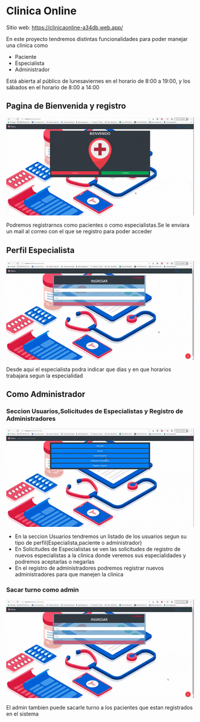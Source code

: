 # Clinica Online

Sitio web: https://clinicaonline-a34db.web.app/

<p>En este proyecto tendremos distintas funcionalidades para poder manejar una clinica como</p>

<ul>
<li>Paciente</li>
<li>Especialista</li>
<li>Administrador</li>
</ul>

Está abierta al público de lunesaviernes en el horario de 8:00 a 19:00, y los sábados en el horario de 8:00 a 14:00

<h2>Pagina de Bienvenida y registro</h2>

<img src="./Readme/registro.gif" >

Podremos registrarnos como pacientes o como especialistas.Se le enviara un mail al correo con el que se registro para poder acceder


<h2>Perfil Especialista</h2>

<img src="./Readme/especialistaPerfil.gif" >

Desde aqui el especialista podra indicar que dias y en que horarios trabajara segun la especialidad


<h2>Como Administrador</h2>
<h3>Seccion Usuarios,Solicitudes de Especialistas y Registro de Administradores</h3>

<img src="./Readme/admin-restoDeFuncionalidades.gif">

<ul>
<li>En la seccion Usuarios tendremos un listado de los usuarios segun su tipo de perfil(Especialista,paciente o administrador)</li>
<li>En Solicitudes de Especialistas se ven las solicitudes de registro de nuevos especialistas a la clinica donde veremos sus especialidades y podremos aceptarlas o negarlas</li>
<li>En el registro de administradores podremos registrar nuevos administradores para que manejen la clinica</li>
</ul>

<h3>Sacar turno como admin</h3>

<img src="./Readme/admin-turnos.gif">

El admin tambien puede sacarle turno a los pacientes que estan registrados en el sistema 


















